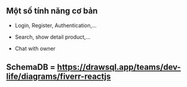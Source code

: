 ## Một số tính năng cơ bản

-   Login, Register, Authentication,...

-   Search, show detail product,...

-   Chat with owner

## SchemaDB = https://drawsql.app/teams/dev-life/diagrams/fiverr-reactjs
